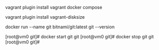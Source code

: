 vagrant plugin install vagrant docker compose


vagrant plugin install vagrant-disksize


docker run --name git bitnami/git:latest git --version

[root@vm0 git]# docker start git
git
[root@vm0 git]# docker stop git
git
[root@vm0 git]#
